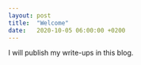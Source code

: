 ```yaml
---
layout: post
title:  "Welcome"
date:   2020-10-05 06:00:00 +0200
---
```


I will publish my write-ups in this blog.
